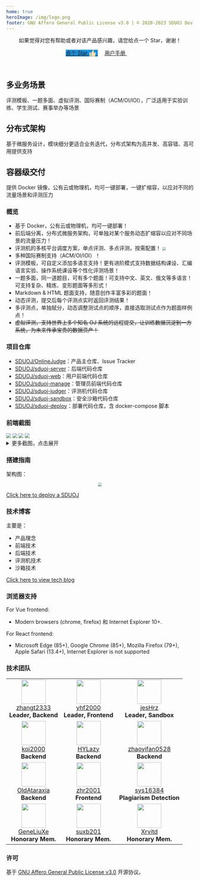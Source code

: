 ```yaml
---
home: true
heroImage: /img/logo.png
footer: GNU Affero General Public License v3.0 | © 2020-2023 SDUOJ Dev Team. All Rights Reserved
---
```


<header class="hero">
	<span>如果觉得对您有帮助或者对该产品感兴趣，请您给点一个 Star，谢谢！</span>
	<p class="action">
		<a href="https://github.com/SDUOJ/OnlineJudge" target="_blank" class="nav-link action-button" style="background-color: #1890db;     border-bottom: 1px solid #1890db;">
			点个 Star
			<span style="vertical-align: middle;">
				<svg t="1606100606718" class="icon" viewBox="0 0 1024 1024" version="1.1" xmlns="http://www.w3.org/2000/svg" p-id="2797" width="20" height="20" >
					<path d="M884.875894 423.143253 646.970506 423.143253c92.185562-340.464205-63.516616-357.853247-63.516616-357.853247-65.993017 0-52.312436 52.182476-57.3031 60.881602 0 166.502152-176.849824 296.971645-176.849824 296.971645l0 472.171899c0 46.607504 63.516616 63.393819 88.433098 63.393819l357.452111 0c33.641191 0 61.036122-88.224344 61.036122-88.224344 88.434122-300.70569 88.434122-390.177444 88.434122-390.177444C944.657442 418.179195 884.875894 423.143253 884.875894 423.143253L884.875894 423.143253 884.875894 423.143253zM884.875894 423.143253" p-id="2798" fill="#ffddaa"></path>
					<path d="M251.671415 423.299819 109.214912 423.299819c-29.420053 0-29.873378 28.89612-29.873378 28.89612l29.420053 476.202703c0 30.309306 30.361495 30.309306 30.361495 30.309306L262.420223 958.707948c25.686009 0 25.458835-20.049638 25.458835-20.049638L287.879058 459.411271C287.879058 422.837284 251.671415 423.299819 251.671415 423.299819L251.671415 423.299819 251.671415 423.299819zM251.671415 423.299819" p-id="2799" fill="#ffddaa"></path>
				</svg>
			</span>
		</a>
		&emsp;
		<a href="/user-manual/client-manual-home.html" class="nav-link action-button">
			用户手册
			<span style="vertical-align: middle;">
				<svg t="1606101931273" class="icon" viewBox="0 0 1024 1024" version="1.1" xmlns="http://www.w3.org/2000/svg" p-id="6281" width="20" height="20">
					<path d="M837.9904 570.0608H124.5696a29.0304 29.0304 0 0 1-29.0304-29.0304V482.9696a29.0304 29.0304 0 0 1 29.0304-29.0304h713.4208z" fill="#ffffff" p-id="6282"></path>
					<path d="M561.3056 808.96l-40.96-40.96a28.928 28.928 0 0 1 0-40.96l215.04-215.04-215.04-215.04a28.9792 28.9792 0 0 1 0-40.96l40.96-40.96a28.9792 28.9792 0 0 1 40.96 0l296.96 296.96-296.96 296.96a28.9792 28.9792 0 0 1-40.96 0z" fill="#ffffff" p-id="6283"></path>
				</svg>
			</span>
		</a>
	</p>
</header>

<div class="features">
	<div class="feature">
		<h2>多业务场景</h2> 
		<p>评测模板、一题多面、虚拟评测、国际赛制（ACM/OI/IOI），广泛适用于实验训练、学生测试、赛事举办等场景</p>
	</div>
	<div class="feature">
		<h2>分布式架构</h2> 
		<p>基于微服务设计，模块细分更适合业务迭代，分布式架构为高并发、高容错、高可用提供支持</p>
	</div>
	<div class="feature">
		<h2>容器级交付</h2> 
		<p>提供 Docker 镜像，公有云或物理机，均可一键部署，一键扩缩容，以应对不同的流量场景和评测压力</p>
	</div>
</div>


### 概览

* 基于 Docker，公有云或物理机，均可一键部署！
* 前后端分离，分布式微服务架构，可单独对某个服务动态扩缩容以应对不同场景的流量压力！
* 评测机的多核平台调度方案，单点评测、多点评测，按需配置！  <img src="/img/image-20201122203804615.png" style="zoom: 55%;vertical-align: middle;" />
* 多种国际赛制支持（ACM/OI/IOI）！
* 评测模板，可自定义添加多语言支持！更有进阶模式支持数据结构课设、汇编语言实验、操作系统课设等个性化评测场景！
* 一题多面，同一道题目，可有多个题面！可支持中文、英文、俄文等多语言！可支持复杂、精炼、变形题面等多形式！
* Markdown & HTML 题面支持，随意创作丰富多彩的题面！
* 动态评测，提交后每个评测点实时返回评测结果！
* 多评测点，单独赋分，动态调整测试点的顺序，直接选取测试点作为题面样例点！
* ~~虚拟评测，支持世界上多个知名 OJ 系统的远程提交，让训练数据沉淀到一方系统，为未来传承宝贵的数据资产！~~

### 项目仓库

* [SDUOJ/OnlineJudge](https://github.com/SDUOJ/OnlineJudge)：产品主仓库、Issue Tracker
* [SDUOJ/sduoj-server](https://github.com/SDUOJ/sduoj-server)：后端代码仓库
* [SDUOJ/sduoj-web](https://github.com/SDUOJ/sduoj-web)：用户前端代码仓库
* [SDUOJ/sduoj-manage](https://github.com/SDUOJ/sduoj-manage)：管理员前端代码仓库
* [SDUOJ/sduoj-judger](https://github.com/SDUOJ/sduoj-judger)：评测机代码仓库
* [SDUOJ/sduoj-sandbox](https://github.com/SDUOJ/sduoj-sandbox)：安全沙箱代码仓库
* [SDUOJ/sduoj-deploy](https://github.com/SDUOJ/sduoj-deploy)：部署代码仓库，含 docker-compose 脚本

### 前端截图

<img src="/img/image-20201122210911513.png" style="zoom:80%;" />

<img src="/img/image-20201122211144679.png" style="zoom:80%;" />

<img src="/img/image-20201122211232174.png" style="zoom:80%;" />

<img src="/img/image-20201122212148575.png" style="zoom:80%;" />

<details>
<summary>更多截图，点击展开</summary>
<br>

<img src="/img/image-20201122210935648.png" style="zoom:80%;" />

<img src="/img/image-20201122211308172.png" style="zoom:80%;" />


<img src="/img/image-20201122212415897.png" style="zoom:80%;" />

<img src="/img/image-20201122212452051.png" style="zoom:80%;" />

<img src="/img/image-20201122212524787.png" style="zoom:80%;" />

<img src="/img/image-20201122212606712.png" style="zoom:80%;" />

<img src="/img/image-20201122212903607.png" style="zoom:80%;" />

<img src="/img/image-20201122212835905.png" style="zoom:80%;" />

</details>

### 搭建指南

架构图： 

<div style="text-align: center;"><img src="/img/image-20201122204545807.png" style="zoom: 60%;"></div>

[Click here to deploy a SDUOJ](/deployment-guide/)

### 技术博客

主要是：
* 产品理念
* 前端技术
* 后端技术
* 评测机技术
* 沙箱技术

[Click here to view tech blog](/technology-blog/)


### 浏览器支持

For Vue frontend:
-  Modern browsers (chrome, firefox) 和 Internet Explorer 10+.

For React frontend:
-  Microsoft Edge (85+), Google Chrome (85+), Mozilla Firefox (79+), Apple Safari (13.4+), Internet Explorer is not supported

### 技术团队

<table>
    <tr>
        <td align="center">
            <img src="https://github.com/zhangt2333.png?s=64" width="65px;"/>
            <br />
            <a href="https://github.com/zhangt2333" target="_blank">zhangt2333</a>
            <br />
            <strong> Leader, Backend </strong>
        </td>
        <td align="center">
            <img src="https://github.com/yhf2000.png?s=64" width="65px;"/>
            <br />
            <a href="https://github.com/yhf2000" target="_blank">yhf2000</a>
            <br />
            <strong> Leader, Frontend </strong>
        </td>
        <td align="center">
            <img src="https://github.com/jesHrz.png?s=64" width="65px;"/>
            <br />
            <a href="https://github.com/jesHrz" target="_blank">jesHrz</a>
            <br />
            <strong> Leader, Sandbox </strong>
        </td>
    </tr>
    <tr>
        <td align="center">
            <img src="https://github.com/koi2000.png?s=64" width="65px;"/>
            <br />
            <a href="https://github.com/koi2000" target="_blank">koi2000</a>
            <br />
            <strong> Backend </strong>
        </td>
        <td align="center">
            <img src="https://github.com/HYLazy.png?s=64" width="65px;"/>
            <br />
            <a href="https://github.com/HYLazy" target="_blank">HYLazy</a>
            <br />
            <strong> Backend </strong>
        </td>
        <td align="center">
            <img src="https://github.com/zhaoyifan0528.png?s=64" width="65px;"/>
            <br />
            <a href="https://github.com/zhaoyifan0528" target="_blank">zhaoyifan0528</a>
            <br />
            <strong> Backend </strong>
        </td>
    </tr>
    <tr>
        <td align="center">
            <img src="https://github.com/OldAtaraxia.png?s=64" width="65px;"/>
            <br />
            <a href="https://github.com/OldAtaraxia" target="_blank">OldAtaraxia</a>
            <br />
            <strong> Backend </strong>
        </td>
        <td align="center">
            <img src="https://github.com/zhr2001.png?s=64" width="65px;"/>
            <br />
            <a href="https://github.com/zhr2001" target="_blank">zhr2001</a>
            <br />
            <strong> Frontend </strong>
        </td>
        <td align="center">
            <img src="https://github.com/sys16384.png?s=64" width="65px;"/>
            <br />
            <a href="https://github.com/sys16384" target="_blank">sys16384</a>
            <br />
            <strong> Plagiarism Detection </strong>
        </td>
    </tr>
    <tr>
        <td align="center">
            <img src="https://github.com/GeneLiuXe.png?s=64" width="65px;"/>
            <br />
            <a href="https://github.com/GeneLiuXe" target="_blank">GeneLiuXe</a>
            <br />
            <strong> Honorary Mem. </strong>
        </td>
        <td align="center">
            <img src="https://github.com/suxb201.png?s=64" width="65px;"/>
            <br />
            <a href="https://github.com/suxb201" target="_blank">suxb201</a>
            <br />
            <strong> Honorary Mem. </strong>
        </td>
        <td align="center">
            <img src="https://github.com/Xrvitd.png?s=64" width="65px;"/>
            <br />
            <a href="https://github.com/Xrvitd" target="_blank">Xrvitd</a>
            <br />
            <strong> Honorary Mem. </strong>
        </td>
    </tr>
</table>

### 许可

基于 [GNU Affero General Public License v3.0](https://www.gnu.org/licenses/agpl-3.0.en.html) 开源协议。

